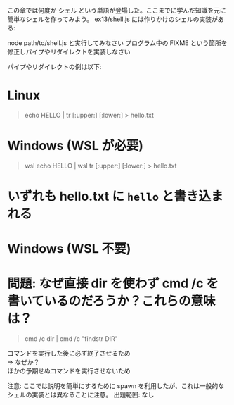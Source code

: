 この章では何度か シェル という単語が登場した。ここまでに学んだ知識を元に簡単なシェルを作ってみよう。
ex13/shell.js には作りかけのシェルの実装がある:

node path/to/shell.js と実行してみなさい
プログラム中の FIXME という箇所を修正しパイプやリダイレクトを実装しなさい

パイプやリダイレクトの例は以下:

# Linux

> echo HELLO | tr [:upper:] [:lower:] > hello.txt

# Windows (WSL が必要)

> wsl echo HELLO | wsl tr [:upper:] [:lower:] > hello.txt

# いずれも hello.txt に `hello` と書き込まれる

# Windows (WSL 不要)

# 問題: なぜ直接 dir を使わず cmd /c を書いているのだろうか？これらの意味は？

> cmd /c dir | cmd /c "findstr DIR"

コマンドを実行した後に必ず終了させるため  
⇒ なぜか？  
ほかの予期せぬコマンドを実行させないため

注意: ここでは説明を簡単にするために spawn を利用したが、これは一般的なシェルの実装とは異なることに注意。
出題範囲: なし
